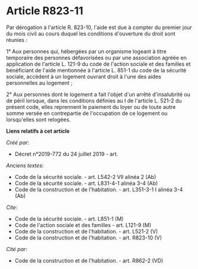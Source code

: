 # Article R823-11

Par dérogation à l'article R. 823-10, l'aide est due à compter du premier jour du mois civil au cours duquel les conditions
d'ouverture du droit sont réunies : 

1° Aux personnes qui, hébergées par un organisme logeant à titre temporaire des personnes défavorisées ou par une association
agréée en application de l'article L. 121-9 du code de l'action sociale et des familles et bénéficiant de l'aide mentionnée à
l'article L. 851-1 du code de la sécurité sociale, accèdent à un logement ouvrant droit à l'une des aides personnelles au
logement ; 

2° Aux personnes dont le logement a fait l'objet d'un arrêté d'insalubrité ou de péril lorsque, dans les conditions définies
au I de l'article L. 521-2 du présent code, elles reprennent le paiement du loyer ou de toute autre somme versée en
contrepartie de l'occupation de ce logement ou lorsqu'elles sont relogées.

**Liens relatifs à cet article**

_Créé par_:

  - Décret n°2019-772 du 24 juillet 2019 - art.

_Anciens textes_:

  - Code de la sécurité sociale. - art. L542-2 VII alinéa 2 (Ab)
  - Code de la sécurité sociale. - art. L831-4-1 alinéa 3-4 (Ab)
  - Code de la construction et de l'habitation. - art. L351-3-1 I alinéa 3-4 (Ab)

_Cite_:

  - Code de la sécurité sociale. - art. L851-1 (M)
  - Code de l'action sociale et des familles - art. L121-9 (M)
  - Code de la construction et de l'habitation. - art. L521-2 (V)
  - Code de la construction et de l'habitation. - art. R823-10 (V)

_Cité par_:

  - Code de la construction et de l'habitation. - art. R862-2 (VD)
